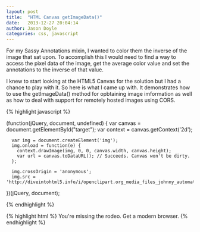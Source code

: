 ```yaml
---
layout: post
title:  "HTML Canvas getImageData()"
date:   2013-12-27 20:04:14
author: Jason Doyle
categories: css, javascript
---
```


For my Sassy Annotations mixin, I wanted to color them the inverse of the image that sat upon. To accomplish this I
would need to find a way to access the pixel data of the image, get the average color value and set the annotations
to the inverse of that value.

I knew to start looking at the HTML5 Canvas for the solution but I had a chance to play with it. So here is what I
came up with. It demonstrates how to use the getImageData() method for opbtaining image imformation as well as how
to deal with support for remotely hosted images using CORS.

{% highlight javascript %}

  (function(jQuery, document, undefined) {
      var canvas = document.getElementById("target");
      var context = canvas.getContext('2d');

      var img = document.createElement('img');
      img.onload = function(e) {
        context.drawImage(img, 0, 0, canvas.width, canvas.height);
        var url = canvas.toDataURL(); // Succeeds. Canvas won't be dirty.
      };

      img.crossOrigin = 'anonymous';
      img.src = 'http://diveintohtml5.info/i/openclipart.org_media_files_johnny_automatic_1360.png';
  })(jQuery, document);

{% endhighlight %}

{% highlight html %}
<canvas id="target" width="1024" height="880">You're missing the rodeo. Get a modern browser.</canvas>
{% endhighlight %}


